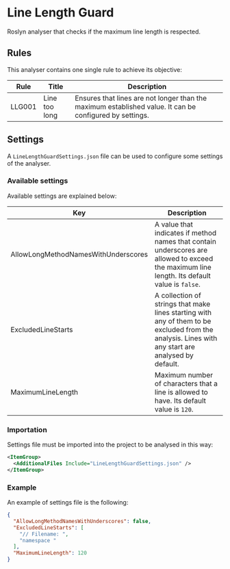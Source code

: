 # Line Length Guard

Roslyn analyser that checks if the maximum line length is respected.

## Rules

This analyser contains one single rule to achieve its objective:

Rule|Title|Description
-|-|-
LLG001|Line too long|Ensures that lines are not longer than the maximum established value. It can be configured by settings.

## Settings

A `LineLengthGuardSettings.json` file can be used to configure some settings of the analyser.

### Available settings

Available settings are explained below:

Key|Description
-|-
AllowLongMethodNamesWithUnderscores|A value that indicates if method names that contain underscores are allowed to exceed the maximum line length. Its default value is `false`.
ExcludedLineStarts|A collection of strings that make lines starting with any of them to be excluded from the analysis. Lines with any start are analysed by default.
MaximumLineLength|Maximum number of characters that a line is allowed to have. Its default value is `120`.

### Importation

Settings file must be imported into the project to be analysed in this way:

```XML
<ItemGroup>
  <AdditionalFiles Include="LineLengthGuardSettings.json" />
</ItemGroup>
```

### Example

An example of settings file is the following:

```JSON
{
  "AllowLongMethodNamesWithUnderscores": false,
  "ExcludedLineStarts": [
    "// Filename: ",
    "namespace "
  ],
  "MaximumLineLength": 120
}
```